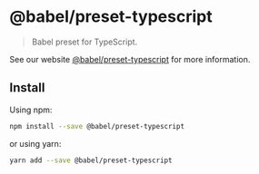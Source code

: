 # @babel/preset-typescript

> Babel preset for TypeScript.

See our website [@babel/preset-typescript](https://new.babeljs.io/docs/en/next/babel-preset-typescript.html) for more information.

## Install

Using npm:

```sh
npm install --save @babel/preset-typescript
```

or using yarn:

```sh
yarn add --save @babel/preset-typescript
```
